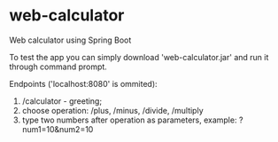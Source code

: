 # web-calculator
Web calculator using Spring Boot

To test the app you can simply download 'web-calculator.jar' and run it through command prompt.

Endpoints ('localhost:8080' is ommited):
1. /calculator - greeting;
2. choose operation: /plus, /minus, /divide, /multiply
3. type two numbers after operation as parameters, example: ?num1=10&num2=10
